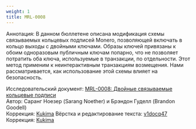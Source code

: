 ```yaml
---
weight: 1
title: MRL-0008
---
```


Аннотация: В данном бюллетене описана модификация схемы связываемых кольцевых подписей Monero, позволяющей включать в кольцо выходы с двойными ключами. Образы ключей привязаны к обоим одноразовым публичным ключам попарно, что не позволяет потратить оба ключа, используемые в транзакции, по отдельности. Этот метод применим к неинтерактивным транзакциям возмещения. Нами рассматривается, как использование этой схемы влияет на безопасность.​

Исследовательский документ: [MRL-0008: Двойные связываемые кольцевые подписи](https://docs.xmr.ru/research/mrl-0008/MRL-0008.pdf)  
Автор: Саранг Ноезер (Sarang Noether) и Брэндон Гуделл (Brandon Goodell)  
Коррекция: [Kukima](https://t.me/Kukima)
Вёрстка и редактирование текста: [v1docq47](https://t.me/v1docq47)  
Коррекция: [Kukima](https://t.me/Kukima)
